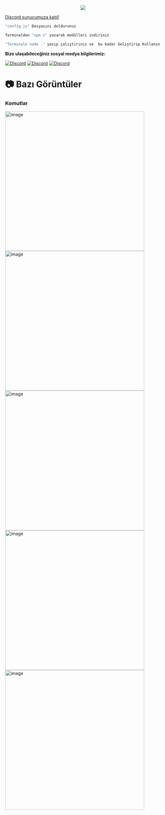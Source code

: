 <div align="center">
    <img src="https://komarev.com/ghpvc/?username=ShewnDev&color=yellow"/>
</div>


<a href="https://discord.gg/crystalcode" target="_blank">Discord sunucumuza katıl!</a>


```js
"config.js" Dosyasını doldurunuz

Terminalden "npm i" yazarak modülleri indiriniz

"Terminale node ." yazıp çalıştırınız ve  bu kadar Geliştirip Kullanın :D
```

**Bize ulaşabileceğiniz sosyal medya bilgilerimiz:**

 [![Discord](https://lanyard.cnrad.dev/api/693185687758962698)](https://discord.com/users/693185687758962698)
 [![Discord](https://lanyard.cnrad.dev/api/136619876407050240)](https://discord.com/users/136619876407050240)
 [![Discord](https://lanyard.cnrad.dev/api/1179280051443867728)](https://discord.com/users/1179280051443867728)


# 📷 Bazı Görüntüler

### Komutlar

 <img width="450" alt="image" src="NULL">

 
 <img width="450" alt="image" src="NULL">


 <img width="450" alt="image" src="NULL">


 <img width="450" alt="image" src="NULL">


 <img width="450" alt="image" src="NULL">
